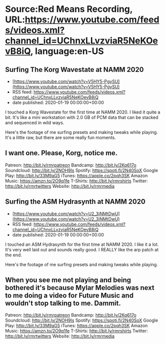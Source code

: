 # Source:Red Means Recording, URL:https://www.youtube.com/feeds/videos.xml?channel_id=UChnxLLvzviaR5NeKOevB8iQ, language:en-US

## Surfing The Korg Wavestate at NAMM 2020
 - [https://www.youtube.com/watch?v=V5HY5-PgySU](https://www.youtube.com/watch?v=V5HY5-PgySU)
 - RSS feed: https://www.youtube.com/feeds/videos.xml?channel_id=UChnxLLvzviaR5NeKOevB8iQ
 - date published: 2020-01-19 00:00:00+00:00

I touched a Korg Wavestate for the first time at NAMM 2020. I liked it quite a bit. It's like a mini workstation with 2.0 GB of PCM data that can be stacked and sequenced in wild ways. 

Here's the footage of me surfing presets and making tweaks while playing. It's a little raw, but there are some really fun moments.

I want one. Please, Korg, notice me.
------------------------------------
Patreon: http://bit.ly/rmrpatreon
Bandcamp: http://bit.ly/2Kq617o
Soundcloud: http://bit.ly/2NOH9Is
Spotify: https://spoti.fi/2N40SoX
Google Play: http://bit.ly/33M9aG5
iTunes: https://apple.co/2pqh3SK
Amazon Music: https://amzn.to/2O9q1fe
T-Shirts: http://bit.ly/rmrshirts
Twitter: http://bit.ly/rmrtwitters
Website: http://bit.ly/rmrmedia

## Surfing the ASM Hydrasynth at NAMM 2020
 - [https://www.youtube.com/watch?v=U2_3iNMtDwU](https://www.youtube.com/watch?v=U2_3iNMtDwU)
 - RSS feed: https://www.youtube.com/feeds/videos.xml?channel_id=UChnxLLvzviaR5NeKOevB8iQ
 - date published: 2020-01-19 00:00:00+00:00

I touched an ASM Hydrasynth for the first time at NAMM 2020. I like it a lot. It's very well laid out and sounds really good. I REALLY like the arp patch at the end.

Here's the footage of me surfing presets and making tweaks while playing.

When you see me not playing and being bothered it's because Mylar Melodies was next to me doing a video for Future Music and wouldn't stop talking to me. Dammit.
------------------------------------
Patreon: http://bit.ly/rmrpatreon
Bandcamp: http://bit.ly/2Kq617o
Soundcloud: http://bit.ly/2NOH9Is
Spotify: https://spoti.fi/2N40SoX
Google Play: http://bit.ly/33M9aG5
iTunes: https://apple.co/2pqh3SK
Amazon Music: https://amzn.to/2O9q1fe
T-Shirts: http://bit.ly/rmrshirts
Twitter: http://bit.ly/rmrtwitters
Website: http://bit.ly/rmrmedia

